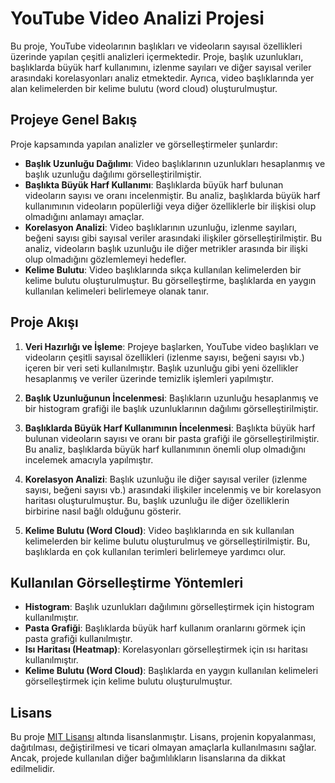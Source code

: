 # YouTube Video Analizi Projesi

Bu proje, YouTube videolarının başlıkları ve videoların sayısal özellikleri üzerinde yapılan çeşitli analizleri içermektedir. Proje, başlık uzunlukları, başlıklarda büyük harf kullanımını, izlenme sayıları ve diğer sayısal veriler arasındaki korelasyonları analiz etmektedir. Ayrıca, video başlıklarında yer alan kelimelerden bir kelime bulutu (word cloud) oluşturulmuştur.

## Projeye Genel Bakış

Proje kapsamında yapılan analizler ve görselleştirmeler şunlardır:

- **Başlık Uzunluğu Dağılımı**: Video başlıklarının uzunlukları hesaplanmış ve başlık uzunluğu dağılımı görselleştirilmiştir.
- **Başlıkta Büyük Harf Kullanımı**: Başlıklarda büyük harf bulunan videoların sayısı ve oranı incelenmiştir. Bu analiz, başlıklarda büyük harf kullanımının videoların popülerliği veya diğer özelliklerle bir ilişkisi olup olmadığını anlamayı amaçlar.
- **Korelasyon Analizi**: Video başlıklarının uzunluğu, izlenme sayıları, beğeni sayısı gibi sayısal veriler arasındaki ilişkiler görselleştirilmiştir. Bu analiz, videoların başlık uzunluğu ile diğer metrikler arasında bir ilişki olup olmadığını gözlemlemeyi hedefler.
- **Kelime Bulutu**: Video başlıklarında sıkça kullanılan kelimelerden bir kelime bulutu oluşturulmuştur. Bu görselleştirme, başlıklarda en yaygın kullanılan kelimeleri belirlemeye olanak tanır.

## Proje Akışı

1. **Veri Hazırlığı ve İşleme**: Projeye başlarken, YouTube video başlıkları ve videoların çeşitli sayısal özellikleri (izlenme sayısı, beğeni sayısı vb.) içeren bir veri seti kullanılmıştır. Başlık uzunluğu gibi yeni özellikler hesaplanmış ve veriler üzerinde temizlik işlemleri yapılmıştır.
   
2. **Başlık Uzunluğunun İncelenmesi**: Başlıkların uzunluğu hesaplanmış ve bir histogram grafiği ile başlık uzunluklarının dağılımı görselleştirilmiştir.

3. **Başlıklarda Büyük Harf Kullanımının İncelenmesi**: Başlıkta büyük harf bulunan videoların sayısı ve oranı bir pasta grafiği ile görselleştirilmiştir. Bu analiz, başlıklarda büyük harf kullanımının önemli olup olmadığını incelemek amacıyla yapılmıştır.

4. **Korelasyon Analizi**: Başlık uzunluğu ile diğer sayısal veriler (izlenme sayısı, beğeni sayısı vb.) arasındaki ilişkiler incelenmiş ve bir korelasyon haritası oluşturulmuştur. Bu, başlık uzunluğu ile diğer özelliklerin birbirine nasıl bağlı olduğunu gösterir.

5. **Kelime Bulutu (Word Cloud)**: Video başlıklarında en sık kullanılan kelimelerden bir kelime bulutu oluşturulmuş ve görselleştirilmiştir. Bu, başlıklarda en çok kullanılan terimleri belirlemeye yardımcı olur.

## Kullanılan Görselleştirme Yöntemleri

- **Histogram**: Başlık uzunlukları dağılımını görselleştirmek için histogram kullanılmıştır.
- **Pasta Grafiği**: Başlıklarda büyük harf kullanım oranlarını görmek için pasta grafiği kullanılmıştır.
- **Isı Haritası (Heatmap)**: Korelasyonları görselleştirmek için ısı haritası kullanılmıştır.
- **Kelime Bulutu (Word Cloud)**: Başlıklarda en yaygın kullanılan kelimeleri görselleştirmek için kelime bulutu oluşturulmuştur.

## Lisans

Bu proje [MIT Lisansı](LICENSE) altında lisanslanmıştır. Lisans, projenin kopyalanması, dağıtılması, değiştirilmesi ve ticari olmayan amaçlarla kullanılmasını sağlar. Ancak, projede kullanılan diğer bağımlılıkların lisanslarına da dikkat edilmelidir.

